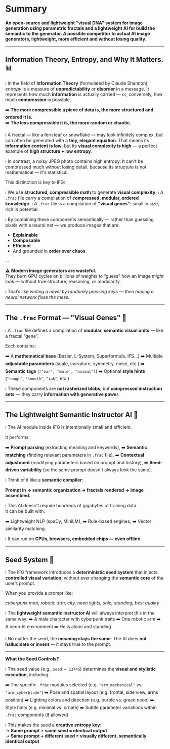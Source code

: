 # Summary 
**An open-source and lightweight "visual DNA" system for image generation using parametric fractals and a lightweight AI for build the semantic to the generator. A possible competitor to actual AI image generators, lightweight, more efficient and without losing quality.**

---

## Information Theory, Entropy, and Why It Matters. 📊

ℹ️ In the field of **Information Theory** (formulated by Claude Shannon), *entropy* is a measure of **unpredictability** or **disorder** in a message. It represents how much **information** is actually carried — or, conversely, how much **compression** is possible.

➡️ **The more compressible a piece of data is, the more structured and ordered it is.**  
➡️ **The less compressible it is, the more random or chaotic.**

ℹ️ A fractal — like a fern leaf or snowflake — may look infinitely complex, but can often be generated with a **tiny, elegant equation**. That means its **information content is low**, but its **visual complexity is high** — a perfect example of **high structure + low entropy**.

ℹ️ In contrast, a noisy JPEG photo contains high entropy. It can't be compressed much without losing detail, because its structure is not mathematical — it's statistical.

This distinction is key to IFG:

ℹ️ We use **structured, compressible math** to generate **visual complexity**.
ℹ️ A `.frac` file carry a compilation of **compressed, modular, ordered knowledge**.
ℹ️ A `.frac` file is a compilation of **"visual genes"**: small in size, rich in potential.

ℹ️ By combining these components semantically — rather than guessing pixels with a neural net — we produce images that are:

- **Explainable**
- **Composable**
- **Efficient**
- And grounded in **order over chaos**.

--

⚠️ **Modern image generators are wasteful.**  
They burn GPU cycles on billions of weights to “guess” how an image *might* look — without true structure, reasoning, or modularity.

ℹ️ That’s like *writing a novel by randomly pressing keys* — *then hoping a neural network fixes the mess.*

---

## The `.frac` Format — "Visual Genes" 🧬

ℹ️ A `.frac` file defines a compilation of **modular, semantic visual units** — like a fractal “gene”.

Each contains:

➡️ A **mathematical base** (Bezier, L-System, Superformula, IFS…)
➡️ Multiple **adjustable parameters** (scale, curvature, symmetry, noise, etc.)
➡️ **Semantic tags** (`["ear", "male", "animal"]`)
➡️ Optional **style hints** (`"rough"`, `"smooth"`, `"ink"`, etc.)

ℹ️ These components are **not rasterized blobs**, but **compressed instruction sets** — they carry **information with generative power**.

---

## The Lightweight Semantic Instructor AI 🧠

ℹ️ The AI module inside IFG is intentionally small and efficient.

It performs:

➡️ **Prompt parsing** (extracting meaning and keywords),
➡️ **Semantic matching** (finding relevant parameters in `.frac` file),
➡️ **Contextual adjustment** (modifying parameters based on prompt and history),
➡️ **Seed-driven variability** (so the same prompt doesn't always look the same).

ℹ️ Think of it like a **semantic compiler**:

**Prompt in → semantic organization → fractals rendered → image assembled.**

ℹ️ This AI doesn't require hundreds of gigabytes of training data.  
It can be built with:

➡️ Lightweight NLP (spaCy, MiniLM),
➡️ Rule-based engines,
➡️ Vector similarity matching.

ℹ️ It can run on **CPUs, browsers, embedded chips — even offline**.

---

## Seed System 🎲

ℹ️ The IFG framework introduces a **deterministic seed system** that injects **controlled visual variation**, without ever changing the **semantic core** of the user’s prompt.

When you provide a prompt like:

*cyberpunk man, robotic arm, city, neon lights, solo, standing, best quality*

ℹ️ The **lightweight semantic instructor AI** will always interpret this in the same way:
➡️ A male character with cyberpunk traits
➡️ One robotic arm
➡️ A neon-lit environment
➡️ He is alone and standing

ℹ️ No matter the seed, the **meaning stays the same**. The AI does **not hallucinate or invent** — it stays true to the prompt.

---

**What the Seed Controls?**

ℹ️ The seed value (e.g., `seed = 13745`) determines the **visual and stylistic execution**, including:

➡️ The specific `.frac` modules selected (e.g. `"arm_mechanical"` vs. `"arm_cyberblade"`)
➡️ Pose and spatial layout (e.g. frontal, side view, arms position)
➡️ Lighting colors and direction (e.g. purple vs. green neon)
➡️ Style hints (e.g. minimal vs. ornate)
➡️ Subtle parameter variations within `.frac` components (if allowed)

ℹ️ This makes the seed a **creative entropy key**:  
→ **Same prompt + same seed = identical output**  
→ **Same prompt + different seed = visually different, semantically identical output**
